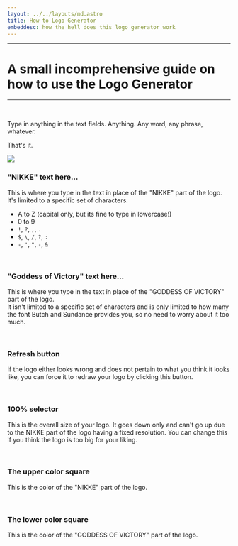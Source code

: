 ```yaml
---
layout: ../../layouts/md.astro
title: How to Logo Generator
embeddesc: how the hell does this logo generator work
---
```


---

# A small incomprehensive guide on how to use the Logo Generator

---

<br>

Type in anything in the text fields. Anything. Any word, any phrase, whatever.

That's it.

<img src="https://haxeflixel.is-terrible.com/6nWegOt8O.png" />

<br>

<h3 align="left">"NIKKE" text here...</h3>

This is where you type in the text in place of the "NIKKE" part of the logo.<br>
It's limited to a specific set of characters:
- A to Z (capital only, but its fine to type in lowercase!)
- 0 to 9
- `!`, `?`, `,`, `.`
- `$`, `\`, `/`, `?`, `:`
- `-`, `'`, `"`, `-`, `&`

<br>

<h3 align="left">"Goddess of Victory" text here...</h3>

This is where you type in the text in place of the "GODDESS OF VICTORY" part of the logo.<br>
It isn't limited to a specific set of characters and is only limited to how many the font Butch and Sundance provides you, so no need to worry about it too much.

<br>

<h3 align="left">Refresh button</h3>

If the logo either looks wrong and does not pertain to what you think it looks like, you can force it to redraw your logo by clicking this button.

<br>

<h3 align="left">100% selector</h3>

This is the overall size of your logo. It goes down only and can't go up due to the NIKKE part of the logo having a fixed resolution. You can change this if you think the logo is too big for your liking.

<br>

<h3 align="left">The upper color square</h3>

This is the color of the "NIKKE" part of the logo.

<br>

<h3 align="left">The lower color square</h3>

This is the color of the "GODDESS OF VICTORY" part of the logo.

<br>
